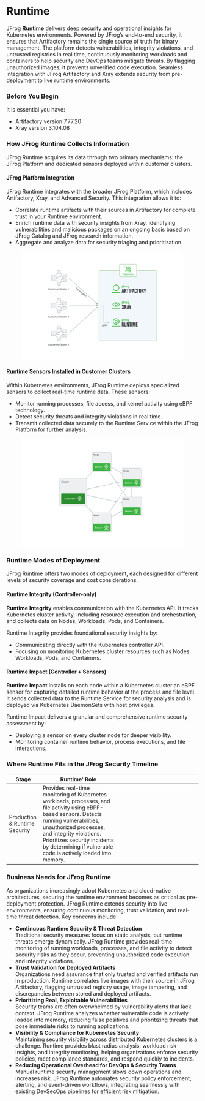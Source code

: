 # Runtime

JFrog **Runtime** delivers deep security and operational insights for Kubernetes environments. Powered by JFrog’s end-to-end security, it ensures that Artifactory remains the single source of truth for binary management. The platform detects vulnerabilities, integrity violations, and untrusted registries in real time, continuously monitoring workloads and containers to help security and DevOps teams mitigate threats. By flagging unauthorized images, it prevents unverified code execution. Seamless integration with JFrog Artifactory and Xray extends security from pre-deployment to live runtime environments.

### **Before You Begin**

It is essential you have:

* Artifactory version 7.77.20
* Xray version 3.104.08

### **How JFrog Runtime Collects Information**

JFrog Runtime acquires its data through two primary mechanisms: the JFrog Platform and dedicated sensors deployed within customer clusters.

#### **JFrog Platform Integration**

JFrog Runtime integrates with the broader JFrog Platform, which includes Artifactory, Xray, and Advanced Security. This integration allows it to:

* Correlate runtime artifacts with their sources in Artifactory for complete trust in your Runtime environment.
* Enrich runtime data with security insights from Xray, identifying vulnerabilities and malicious packages on an ongoing basis based on JFrog Catalog and JFrog research information.
* Aggregate and analyze data for security triaging and prioritization.

<figure><img src="../../.gitbook/assets/Diagram3.png" alt=""><figcaption></figcaption></figure>

#### **Runtime Sensors Installed in Customer Clusters**

Within Kubernetes environments, JFrog Runtime deploys specialized sensors to collect real-time runtime data. These sensors:

* Monitor running processes, file access, and kernel activity using eBPF technology.
* Detect security threats and integrity violations in real time.
* Transmit collected data securely to the Runtime Service within the JFrog Platform for further analysis.

<figure><img src="../../.gitbook/assets/Diagram2.png" alt=""><figcaption></figcaption></figure>

### **Runtime Modes of Deployment**

JFrog Runtime offers two modes of deployment, each designed for different levels of security coverage and cost considerations.

#### **Runtime Integrity** (Controller-only)

**Runtime Integrity** enables communication with the Kubernetes API. It tracks Kubernetes cluster activity, including resource execution and orchestration, and collects data on Nodes, Workloads, Pods, and Containers.

Runtime Integrity provides foundational security insights by:

* Communicating directly with the Kubernetes controller API.
* Focusing on monitoring Kubernetes cluster resources such as Nodes, Workloads, Pods, and Containers.

#### **Runtime Impact** (Controller + Sensors)

**Runtime Impact** installs on each node within a Kubernetes cluster an eBPF sensor for capturing detailed runtime behavior at the process and file level. It sends collected data to the Runtime Service for security analysis and is deployed via Kubernetes DaemonSets with host privileges.

Runtime Impact delivers a granular and comprehensive runtime security assessment by:

* Deploying a sensor on every cluster node for deeper visibility.
* Monitoring container runtime behavior, process executions, and file interactions.

### Where Runtime Fits in the JFrog Security Timeline

<table><thead><tr><th>Stage</th><th width="186.87890625">Runtime' Role</th><th width="187"></th><th></th></tr></thead><tbody><tr><td>Production &#x26; Runtime Security</td><td>Provides real-time monitoring of Kubernetes workloads, processes, and file activity using eBPF-based sensors. Detects running vulnerabilities, unauthorized processes, and integrity violations. Prioritizes security incidents by determining if vulnerable code is actively loaded into memory.</td><td></td><td></td></tr></tbody></table>

### Business Needs for JFrog Runtime

As organizations increasingly adopt Kubernetes and cloud-native architectures, securing the runtime environment becomes as critical as pre-deployment protection. JFrog Runtime extends security into live environments, ensuring continuous monitoring, trust validation, and real-time threat detection. Key concerns include:

* **Continuous Runtime Security & Threat Detection**\
  Traditional security measures focus on static analysis, but runtime threats emerge dynamically. JFrog Runtime provides real-time monitoring of running workloads, processes, and file activity to detect security risks as they occur, preventing unauthorized code execution and integrity violations.
* **Trust Validation for Deployed Artifacts**\
  Organizations need assurance that only trusted and verified artifacts run in production. Runtime correlates live images with their source in JFrog Artifactory, flagging untrusted registry usage, image tampering, and discrepancies between stored and deployed artifacts.
* **Prioritizing Real, Exploitable Vulnerabilities**\
  Security teams are often overwhelmed by vulnerability alerts that lack context. JFrog Runtime analyzes whether vulnerable code is actively loaded into memory, reducing false positives and prioritizing threats that pose immediate risks to running applications.
* **Visibility & Compliance for Kubernetes Security**\
  Maintaining security visibility across distributed Kubernetes clusters is a challenge. Runtime provides blast radius analysis, workload risk insights, and integrity monitoring, helping organizations enforce security policies, meet compliance standards, and respond quickly to incidents.
* **Reducing Operational Overhead for DevOps & Security Teams**\
  Manual runtime security management slows down operations and increases risk. JFrog Runtime automates security policy enforcement, alerting, and event-driven workflows, integrating seamlessly with existing DevSecOps pipelines for efficient risk mitigation.
